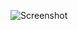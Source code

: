 ![Screenshot](https://raw.githubusercontent.com/Cryakl/Ultimate-RAT-Collection/refs/heads/main/KulaRat/Screenshot.png)
